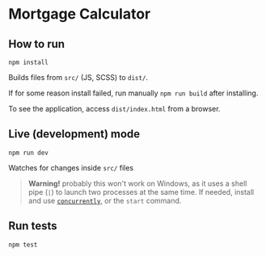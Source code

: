 # Mortgage Calculator

## How to run

```shell
npm install
```

Builds files from `src/` (JS, SCSS) to `dist/`.


If for some reason install failed, run manually `npm run build` after installing.


To see the application, access `dist/index.html` from a browser.

## Live (development) mode 

```shell
npm run dev
```

Watches for changes inside `src/` files


> **Warning!** probably this won't work on Windows, as it uses a shell pipe (`|`) to launch two processes at the same time. If needed, install and use [`concurrently`](http://npmjs.com/package/concurrently), or the `start` command.

## Run tests

```shell
npm test
```
